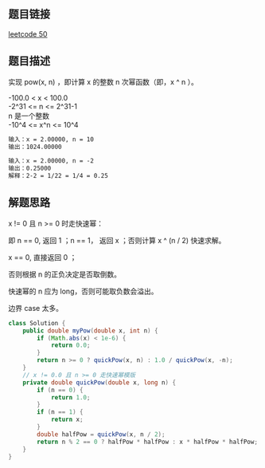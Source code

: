 ## 题目链接
[leetcode 50](https://leetcode.cn/problems/powx-n/)

## 题目描述

实现 pow(x, n) ，即计算 x 的整数 n 次幂函数（即，x ^ n ）。  

-100.0 < x < 100.0  
-2^31 <= n <= 2^31-1  
n 是一个整数  
-10^4 <= x^n <= 10^4  

```html
输入：x = 2.00000, n = 10
输出：1024.00000

输入：x = 2.00000, n = -2
输出：0.25000
解释：2-2 = 1/22 = 1/4 = 0.25
```

## 解题思路

x != 0 且 n >= 0 时走快速幂：  

即 n == 0, 返回 1 ；n == 1， 返回 x ；否则计算 x ^ (n / 2) 快速求解。

x == 0, 直接返回 0 ；  

否则根据 n 的正负决定是否取倒数。  

快速幂的 n 应为 long，否则可能取负数会溢出。  

边界 case 太多。



```JAVA
class Solution {
    public double myPow(double x, int n) {
        if (Math.abs(x) < 1e-6) {
            return 0.0;
        }
        return n >= 0 ? quickPow(x, n) : 1.0 / quickPow(x, -n);
    }
    // x != 0.0 且 n >= 0 走快速幂模版
    private double quickPow(double x, long n) {
        if (n == 0) {
            return 1.0;
        }
        if (n == 1) {
            return x;
        }
        double halfPow = quickPow(x, n / 2);
        return n % 2 == 0 ? halfPow * halfPow : x * halfPow * halfPow;
    }
}
```

